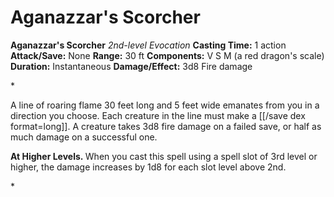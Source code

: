 # Aganazzar's Scorcher

**Aganazzar's Scorcher**
_2nd-level Evocation_
**Casting Time:** 1 action
**Attack/Save:** None
**Range:** 30 ft
**Components:** V S M (a red dragon's scale)
**Duration:** Instantaneous
**Damage/Effect:** 3d8 Fire damage

*<p><span style="font-weight:400">A line of roaring flame 30 feet long and 5 feet wide emanates from you in a direction you choose. Each creature in the line must make a [[/save dex format=long]]. A creature takes 3d8 fire damage on a failed save, or half as much damage on a successful one.</span>

<b>**At Higher Levels.** </b>When you cast this spell using a spell slot of 3rd level or higher, the damage increases by 1d8 for each slot level above 2nd.</p>*